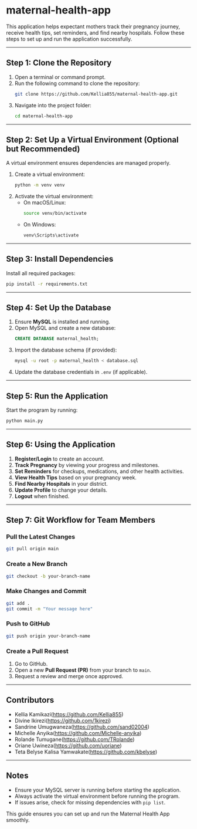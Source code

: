 # maternal-health-app

This application helps expectant mothers track their pregnancy journey, receive health tips, set reminders, and find nearby hospitals. Follow these steps to set up and run the application successfully.

---

## Step 1: Clone the Repository

1. Open a terminal or command prompt.
2. Run the following command to clone the repository:
   ```sh
   git clone https://github.com/Kellia855/maternal-health-app.git
   ```
3. Navigate into the project folder:
   ```sh
   cd maternal-health-app
   ```

---

## Step 2: Set Up a Virtual Environment (Optional but Recommended)

A virtual environment ensures dependencies are managed properly.

1. Create a virtual environment:
   ```sh
   python -m venv venv
   ```
2. Activate the virtual environment:
   - On macOS/Linux:
     ```sh
     source venv/bin/activate
     ```
   - On Windows:
     ```sh
     venv\Scripts\activate
     ```

---

## Step 3: Install Dependencies

Install all required packages:
```sh
pip install -r requirements.txt
```

---

## Step 4: Set Up the Database

1. Ensure **MySQL** is installed and running.
2. Open MySQL and create a new database:
   ```sql
   CREATE DATABASE maternal_health;
   ```
3. Import the database schema (if provided):
   ```sh
   mysql -u root -p maternal_health < database.sql
   ```
4. Update the database credentials in `.env` (if applicable).

---

## Step 5: Run the Application

Start the program by running:
```sh
python main.py
```

---

## Step 6: Using the Application

1. **Register/Login** to create an account.
2. **Track Pregnancy** by viewing your progress and milestones.
3. **Set Reminders** for checkups, medications, and other health activities.
4. **View Health Tips** based on your pregnancy week.
5. **Find Nearby Hospitals** in your district.
6. **Update Profile** to change your details.
7. **Logout** when finished.

---

## Step 7: Git Workflow for Team Members

### Pull the Latest Changes
```sh
git pull origin main
```

### Create a New Branch
```sh
git checkout -b your-branch-name
```

### Make Changes and Commit
```sh
git add .
git commit -m "Your message here"
```

### Push to GitHub
```sh
git push origin your-branch-name
```

### Create a Pull Request
1. Go to GitHub.
2. Open a new **Pull Request (PR)** from your branch to `main`.
3. Request a review and merge once approved.

---

## Contributors
- Kellia Kamikazi(https://github.com/Kellia855)
- Divine Ikirezi(https://github.com/1kirezi)
- Sandrine Umugwaneza(https://github.com/sand02004)
- Michelle Anyika(https://github.com/Michelle-anyika)
- Rolande Tumugane(https://github.com/TRolande)
- Oriane Uwineza(https://github.com/uoriane)
- Teta Belyse Kalisa Yamwakate(https://github.com/kbelyse)

---

## Notes
- Ensure your MySQL server is running before starting the application.
- Always activate the virtual environment before running the program.
- If issues arise, check for missing dependencies with `pip list`.

This guide ensures you can set up and run the Maternal Health App smoothly. 
